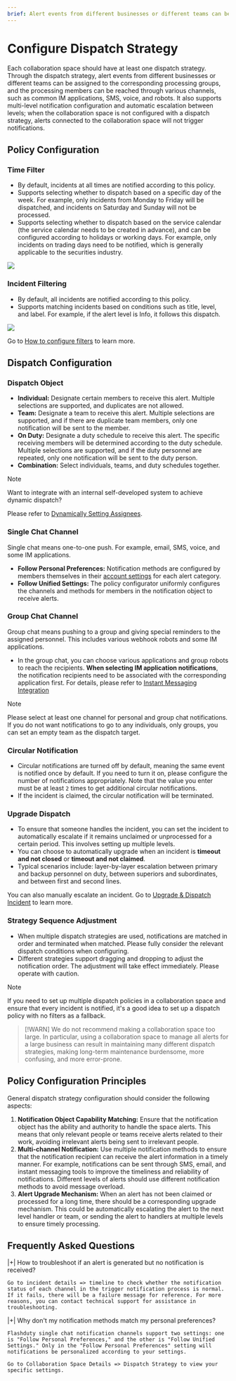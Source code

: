 ```yaml
---
brief: Alert events from different businesses or different teams can be assigned to corresponding processing groups through dispatch strategies, and the processing members can be reached through various channels
---
```


# Configure Dispatch Strategy

Each collaboration space should have at least one dispatch strategy. Through the dispatch strategy, alert events from different businesses or different teams can be assigned to the corresponding processing groups, and the processing members can be reached through various channels, such as common IM applications, SMS, voice, and robots. It also supports multi-level notification configuration and automatic escalation between levels; when the collaboration space is not configured with a dispatch strategy, alerts connected to the collaboration space will not trigger notifications.

## Policy Configuration
### Time Filter
- By default, incidents at all times are notified according to this policy.
- Supports selecting whether to dispatch based on a specific day of the week. For example, only incidents from Monday to Friday will be dispatched, and incidents on Saturday and Sunday will not be processed.
- Supports selecting whether to dispatch based on the service calendar (the service calendar needs to be created in advance), and can be configured according to holidays or working days. For example, only incidents on trading days need to be notified, which is generally applicable to the securities industry.

![](https://fcdoc.github.io/img/zh/flashduty/conf/escalate_rule/1.avif)

### Incident Filtering
- By default, all incidents are notified according to this policy.
- Supports matching incidents based on conditions such as title, level, and label. For example, if the alert level is Info, it follows this dispatch.

![](https://fcdoc.github.io/img/zh/flashduty/conf/escalate_rule/2.avif)

Go to [How to configure filters](/conf/how_to_filter) to learn more.

## Dispatch Configuration

### Dispatch Object
- **Individual:** Designate certain members to receive this alert. Multiple selections are supported, and duplicates are not allowed.
- **Team:** Designate a team to receive this alert. Multiple selections are supported, and if there are duplicate team members, only one notification will be sent to the member.
- **On Duty:** Designate a duty schedule to receive this alert. The specific receiving members will be determined according to the duty schedule. Multiple selections are supported, and if the duty personnel are repeated, only one notification will be sent to the duty person.
- **Combination:** Select individuals, teams, and duty schedules together.

> [!NOTE]
> Want to integrate with an internal self-developed system to achieve dynamic dispatch?
>
> Please refer to [Dynamically Setting Assignees](/advanced/dynamic_notifications).

### Single Chat Channel
Single chat means one-to-one push. For example, email, SMS, voice, and some IM applications.

- **Follow Personal Preferences:** Notification methods are configured by members themselves in their [account settings](/conf/preference) for each alert category.
- **Follow Unified Settings:** The policy configurator uniformly configures the channels and methods for members in the notification object to receive alerts.

### Group Chat Channel

Group chat means pushing to a group and giving special reminders to the assigned personnel. This includes various webhook robots and some IM applications.

- In the group chat, you can choose various applications and group robots to reach the recipients. **When selecting IM application notifications**, the notification recipients need to be associated with the corresponding application first. For details, please refer to [Instant Messaging Integration](/mixin/instant_messaging/lark)

> [!NOTE]
> Please select at least one channel for personal and group chat notifications. If you do not want notifications to go to any individuals, only groups, you can set an empty team as the dispatch target.

### Circular Notification

- Circular notifications are turned off by default, meaning the same event is notified once by default. If you need to turn it on, please configure the number of notifications appropriately. Note that the value you enter must be at least `2` times to get additional circular notifications.
- If the incident is claimed, the circular notification will be terminated.

### Upgrade Dispatch

- To ensure that someone handles the incident, you can set the incident to automatically escalate if it remains unclaimed or unprocessed for a certain period. This involves setting up multiple levels.
- You can choose to automatically upgrade when an incident is __timeout and not closed__ or __timeout and not claimed__.
- Typical scenarios include: layer-by-layer escalation between primary and backup personnel on duty, between superiors and subordinates, and between first and second lines.

You can also manually escalate an incident. Go to [Upgrade & Dispatch Incident](/alter/escalate_incidents) to learn more.

### Strategy Sequence Adjustment
- When multiple dispatch strategies are used, notifications are matched in order and terminated when matched. Please fully consider the relevant dispatch conditions when configuring.
- Different strategies support dragging and dropping to adjust the notification order. The adjustment will take effect immediately. Please operate with caution.

> [!NOTE]
> If you need to set up multiple dispatch policies in a collaboration space and ensure that every incident is notified, it's a good idea to set up a dispatch policy with no filters as a fallback.

> [!WARN]
> We do not recommend making a collaboration space too large. In particular, using a collaboration space to manage all alerts for a large business can result in maintaining many different dispatch strategies, making long-term maintenance burdensome, more confusing, and more error-prone.

## Policy Configuration Principles
General dispatch strategy configuration should consider the following aspects:

1. **Notification Object Capability Matching:** Ensure that the notification object has the ability and authority to handle the space alerts. This means that only relevant people or teams receive alerts related to their work, avoiding irrelevant alerts being sent to irrelevant people.
2. **Multi-channel Notification:** Use multiple notification methods to ensure that the notification recipient can receive the alert information in a timely manner. For example, notifications can be sent through SMS, email, and instant messaging tools to improve the timeliness and reliability of notifications. Different levels of alerts should use different notification methods to avoid message overload.
3. **Alert Upgrade Mechanism:** When an alert has not been claimed or processed for a long time, there should be a corresponding upgrade mechanism. This could be automatically escalating the alert to the next level handler or team, or sending the alert to handlers at multiple levels to ensure timely processing.

## Frequently Asked Questions

|+| How to troubleshoot if an alert is generated but no notification is received?

    Go to incident details => timeline to check whether the notification status of each channel in the trigger notification process is normal. If it fails, there will be a failure message for reference. For more reasons, you can contact technical support for assistance in troubleshooting.

|+| Why don't my notification methods match my personal preferences?

    Flashduty single chat notification channels support two settings: one is "Follow Personal Preferences," and the other is "Follow Unified Settings." Only in the "Follow Personal Preferences" setting will notifications be personalized according to your settings.

    Go to Collaboration Space Details => Dispatch Strategy to view your specific settings.